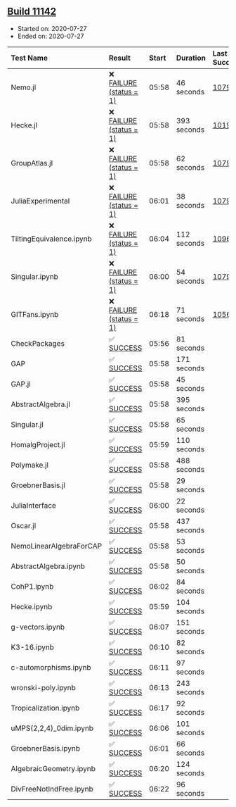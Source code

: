 ## [Build 11142](https://oscarci.mathematik.uni-kl.de/job/oscar/11142/)

* Started on: 2020-07-27
* Ended on: 2020-07-27

| Test Name    | Result | Start | Duration | Last Success | First Failure |
|:-------------|:-------|:------|:---------|:-------------|:--------------|
| Nemo.jl | ❌ [FAILURE (status = 1)](https://oscarci.mathematik.uni-kl.de/job/oscar/11142/artifact/logs/build-11142/Nemo.jl.log) | 05:58 | 46 seconds | [10790](https://oscarci.mathematik.uni-kl.de/job/oscar/10790/) | [10791](https://oscarci.mathematik.uni-kl.de/job/oscar/10791/) |
| Hecke.jl | ❌ [FAILURE (status = 1)](https://oscarci.mathematik.uni-kl.de/job/oscar/11142/artifact/logs/build-11142/Hecke.jl.log) | 05:58 | 393 seconds | [10197](https://oscarci.mathematik.uni-kl.de/job/oscar/10197/) | [10198](https://oscarci.mathematik.uni-kl.de/job/oscar/10198/) |
| GroupAtlas.jl | ❌ [FAILURE (status = 1)](https://oscarci.mathematik.uni-kl.de/job/oscar/11142/artifact/logs/build-11142/GroupAtlas.jl.log) | 05:58 | 62 seconds | [10790](https://oscarci.mathematik.uni-kl.de/job/oscar/10790/) | [10791](https://oscarci.mathematik.uni-kl.de/job/oscar/10791/) |
| JuliaExperimental | ❌ [FAILURE (status = 1)](https://oscarci.mathematik.uni-kl.de/job/oscar/11142/artifact/logs/build-11142/JuliaExperimental.log) | 06:01 | 38 seconds | [10790](https://oscarci.mathematik.uni-kl.de/job/oscar/10790/) | [10791](https://oscarci.mathematik.uni-kl.de/job/oscar/10791/) |
| TiltingEquivalence.ipynb | ❌ [FAILURE (status = 1)](https://oscarci.mathematik.uni-kl.de/job/oscar/11142/artifact/logs/build-11142/TiltingEquivalence.ipynb.log) | 06:04 | 112 seconds | [10962](https://oscarci.mathematik.uni-kl.de/job/oscar/10962/) | [10963](https://oscarci.mathematik.uni-kl.de/job/oscar/10963/) |
| Singular.ipynb | ❌ [FAILURE (status = 1)](https://oscarci.mathematik.uni-kl.de/job/oscar/11142/artifact/logs/build-11142/Singular.ipynb.log) | 06:00 | 54 seconds | [10790](https://oscarci.mathematik.uni-kl.de/job/oscar/10790/) | [10791](https://oscarci.mathematik.uni-kl.de/job/oscar/10791/) |
| GITFans.ipynb | ❌ [FAILURE (status = 1)](https://oscarci.mathematik.uni-kl.de/job/oscar/11142/artifact/logs/build-11142/GITFans.ipynb.log) | 06:18 | 71 seconds | [10566](https://oscarci.mathematik.uni-kl.de/job/oscar/10566/) | [10567](https://oscarci.mathematik.uni-kl.de/job/oscar/10567/) |
| CheckPackages | ✅ [SUCCESS](https://oscarci.mathematik.uni-kl.de/job/oscar/11142/artifact/logs/build-11142/CheckPackages.log) | 05:56 | 81 seconds |  |  |
| GAP | ✅ [SUCCESS](https://oscarci.mathematik.uni-kl.de/job/oscar/11142/artifact/logs/build-11142/GAP.log) | 05:58 | 171 seconds |  |  |
| GAP.jl | ✅ [SUCCESS](https://oscarci.mathematik.uni-kl.de/job/oscar/11142/artifact/logs/build-11142/GAP.jl.log) | 05:58 | 45 seconds |  |  |
| AbstractAlgebra.jl | ✅ [SUCCESS](https://oscarci.mathematik.uni-kl.de/job/oscar/11142/artifact/logs/build-11142/AbstractAlgebra.jl.log) | 05:58 | 395 seconds |  |  |
| Singular.jl | ✅ [SUCCESS](https://oscarci.mathematik.uni-kl.de/job/oscar/11142/artifact/logs/build-11142/Singular.jl.log) | 05:58 | 65 seconds |  |  |
| HomalgProject.jl | ✅ [SUCCESS](https://oscarci.mathematik.uni-kl.de/job/oscar/11142/artifact/logs/build-11142/HomalgProject.jl.log) | 05:59 | 110 seconds |  |  |
| Polymake.jl | ✅ [SUCCESS](https://oscarci.mathematik.uni-kl.de/job/oscar/11142/artifact/logs/build-11142/Polymake.jl.log) | 05:58 | 488 seconds |  |  |
| GroebnerBasis.jl | ✅ [SUCCESS](https://oscarci.mathematik.uni-kl.de/job/oscar/11142/artifact/logs/build-11142/GroebnerBasis.jl.log) | 05:58 | 29 seconds |  |  |
| JuliaInterface | ✅ [SUCCESS](https://oscarci.mathematik.uni-kl.de/job/oscar/11142/artifact/logs/build-11142/JuliaInterface.log) | 06:00 | 22 seconds |  |  |
| Oscar.jl | ✅ [SUCCESS](https://oscarci.mathematik.uni-kl.de/job/oscar/11142/artifact/logs/build-11142/Oscar.jl.log) | 05:58 | 437 seconds |  |  |
| NemoLinearAlgebraForCAP | ✅ [SUCCESS](https://oscarci.mathematik.uni-kl.de/job/oscar/11142/artifact/logs/build-11142/NemoLinearAlgebraForCAP.log) | 05:58 | 53 seconds |  |  |
| AbstractAlgebra.ipynb | ✅ [SUCCESS](https://oscarci.mathematik.uni-kl.de/job/oscar/11142/artifact/logs/build-11142/AbstractAlgebra.ipynb.log) | 05:58 | 50 seconds |  |  |
| CohP1.ipynb | ✅ [SUCCESS](https://oscarci.mathematik.uni-kl.de/job/oscar/11142/artifact/logs/build-11142/CohP1.ipynb.log) | 06:02 | 84 seconds |  |  |
| Hecke.ipynb | ✅ [SUCCESS](https://oscarci.mathematik.uni-kl.de/job/oscar/11142/artifact/logs/build-11142/Hecke.ipynb.log) | 05:59 | 104 seconds |  |  |
| g-vectors.ipynb | ✅ [SUCCESS](https://oscarci.mathematik.uni-kl.de/job/oscar/11142/artifact/logs/build-11142/g-vectors.ipynb.log) | 06:07 | 151 seconds |  |  |
| K3-16.ipynb | ✅ [SUCCESS](https://oscarci.mathematik.uni-kl.de/job/oscar/11142/artifact/logs/build-11142/K3-16.ipynb.log) | 06:10 | 82 seconds |  |  |
| c-automorphisms.ipynb | ✅ [SUCCESS](https://oscarci.mathematik.uni-kl.de/job/oscar/11142/artifact/logs/build-11142/c-automorphisms.ipynb.log) | 06:11 | 97 seconds |  |  |
| wronski-poly.ipynb | ✅ [SUCCESS](https://oscarci.mathematik.uni-kl.de/job/oscar/11142/artifact/logs/build-11142/wronski-poly.ipynb.log) | 06:13 | 243 seconds |  |  |
| Tropicalization.ipynb | ✅ [SUCCESS](https://oscarci.mathematik.uni-kl.de/job/oscar/11142/artifact/logs/build-11142/Tropicalization.ipynb.log) | 06:17 | 92 seconds |  |  |
| uMPS(2,2,4)_0dim.ipynb | ✅ [SUCCESS](https://oscarci.mathematik.uni-kl.de/job/oscar/11142/artifact/logs/build-11142/uMPS-2-2-4-_0dim.ipynb.log) | 06:06 | 101 seconds |  |  |
| GroebnerBasis.ipynb | ✅ [SUCCESS](https://oscarci.mathematik.uni-kl.de/job/oscar/11142/artifact/logs/build-11142/GroebnerBasis.ipynb.log) | 06:01 | 66 seconds |  |  |
| AlgebraicGeometry.ipynb | ✅ [SUCCESS](https://oscarci.mathematik.uni-kl.de/job/oscar/11142/artifact/logs/build-11142/AlgebraicGeometry.ipynb.log) | 06:20 | 124 seconds |  |  |
| DivFreeNotIndFree.ipynb | ✅ [SUCCESS](https://oscarci.mathematik.uni-kl.de/job/oscar/11142/artifact/logs/build-11142/DivFreeNotIndFree.ipynb.log) | 06:22 | 96 seconds |  |  |
